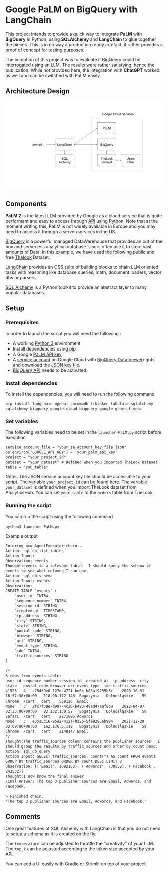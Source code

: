 # Google PaLM on BigQuery with LangChain

This project intends to provide a quick way to integrate **PaLM** with **BigQuery** in Python, using **SQLAlchemy** and **LangChain** to glue together the pieces. This is in no way a production ready artefact, it rather provides a proof of concept for testing purposes.

The inception of this project was to evaluate if BigQuery could be interrogated using an LLM. The results were rather satisfying, hence the publication. While not provided here, the integration with **ChatGPT** worked as well and can be switched with PaLM easily. 

## Architecture Design

![diagram](./assets/diagram.png)

## Components

**PaLM 2** is the latest LLM provided by Google as a cloud service that is quite performant and easy to access through [API](https://developers.generativeai.google/api/python/google/generativeai) using Python. Note that at the moment writing this, PaLM is not widely available in Europe and you may need to access it through a server/services in the US. 

[BigQuery](https://cloud.google.com/bigquery/docs/introduction) is a powerful managed DataWarehouse that provides an out of the box and serverless analytical database. Users often use it to store vast amounts of Data. In this example, we have used the following public and free [Thelook](https://console.cloud.google.com/bigquery/analytics-hub/exchanges;cameo=analyticshub;pageName=listing-detail;pageResource=1057666841514.us.google_cloud_public_datasets_17e74966199.thelook_ecommerce) Dataset.

[LangChain](https://python.langchain.com/docs/get_started/introduction) provides an OSS suite of building blocks to chain LLM oriented tasks with reasoning like database queries, math, document loaders, vector dbs or parsers.

[SQL Alchemy](https://www.sqlalchemy.org/) is a Python toolkit to provide an abstract layer to many popular databases.

## Setup

### Prerequisites
In order to launch the script you will need the following :
- A working [Python 3](https://docs.python.org/3/using/unix.html#getting-and-installing-the-latest-version-of-python) environment
- Install dependencies using pip
- A Google [PaLM API key](https://developers.generativeai.google/tutorials/setup)
- A [service account](https://cloud.google.com/iam/docs/service-account-overview) on Google Cloud with [BigQuery Data Viewer](https://cloud.google.com/bigquery/docs/access-control-basic-roles)rights and download the [JSON key file](https://cloud.google.com/iam/docs/keys-create-delete).
- [BigQuery API](https://console.cloud.google.com/marketplace/product/google/bigquery.googleapis.com) needs to be activated.

### Install dependencies

To install the dependencies, you will need to run the following command
```
pip install langchain openai chromadb tiktoken tabulate sqlalchemy sqlalchemy-bigquery google-cloud-bigquery google-generativeai
```

### Set variables
The following variables need to be set in the `launcher-PaLM.py` script before execution
```
service_account_file = "your_sa_account_key_file.json"
os.environ['GOOGLE_API_KEY'] = 'your_palm_api_key'
project = "your_project_id" 
dataset = "your_dataset" # Defined when you imported TheLook Dataset
table = "you_table"
```
Notes
The JSON service account key file should be accessible to your script.
The variable `your_project_id` can be found [here](https://console.cloud.google.com/home/dashboard). The variable `your_dataset` is defined when you import TheLook dataset from AnalyticsHub. You can set `your_table` to the `orders` table from TheLook.

### Running the script
You can run the script using the following command
```
python3 launcher-PaLM.py
```

Example output
```
Entering new AgentExecutor chain...
Action: sql_db_list_tables
Action Input: 
Observation: events
Thought:events is a relevant table.  I should query the schema of events to see what columns I can use.
Action: sql_db_schema
Action Input: events
Observation: 
CREATE TABLE `events` (
	`user_id` INT64, 
	`sequence_number` INT64, 
	`session_id` STRING, 
	`created_at` TIMESTAMP, 
	`ip_address` STRING, 
	`city` STRING, 
	`state` STRING, 
	`postal_code` STRING, 
	`browser` STRING, 
	`uri` STRING, 
	`event_type` STRING, 
	`ide` INT64, 
	`traffic_sources` STRING
)

/*
3 rows from events table:
user_id	sequence_number	session_id	created_at	ip_address	city	state	postal_code	browser	uri	event_type	ide	traffic_sources
41525	4	c75439e0-127d-4721-be6c-b03af9255b3f	2020-10-31 16:57:38+00:00	118.90.172.146	Bogatynia	Dolnośląskie	59	Chrome	/cart	cart	539126	Email
None	3	2fc7f38e-d997-4c26-b493-48ad47aaf8b0	2022-04-07 02:35:00+00:00	83.132.130.52	Bogatynia	Dolnośląskie	59	Safari	/cart	cart	2271896	Adwords
None	3	e35a5c16-85e2-412a-8226-5fe9285ab994	2021-12-29 03:09:00+00:00	162.176.5.118	Bogatynia	Dolnośląskie	59	Chrome	/cart	cart	2148147	Email
*/
Thought:The traffic_sources column contains the publisher sources.  I should group the results by traffic_sources and order by count desc.
Action: sql_db_query
Action Input: SELECT traffic_sources, count(*) AS count FROM events GROUP BY traffic_sources ORDER BY count DESC LIMIT 3
Observation: [('Email', 1092153), ('Adwords', 730558), ('Facebook', 243532)]
Thought:I now know the final answer
Final Answer: The top 3 publisher sources are Email, Adwords, and Facebook.

> Finished chain.
'The top 3 publisher sources are Email, Adwords, and Facebook.'
```

## Comments
One great features of SQL Alchemy with LangChain is that you do not need to setup a schema as it is created on the fly.

The `temperature` can be adjusted to throttle the "creativity" of your LLM. The `top_k` can be adjusted according to the token size accepted by your API.

You can add a UI easily with Gradio or Strimlit on top of your project.